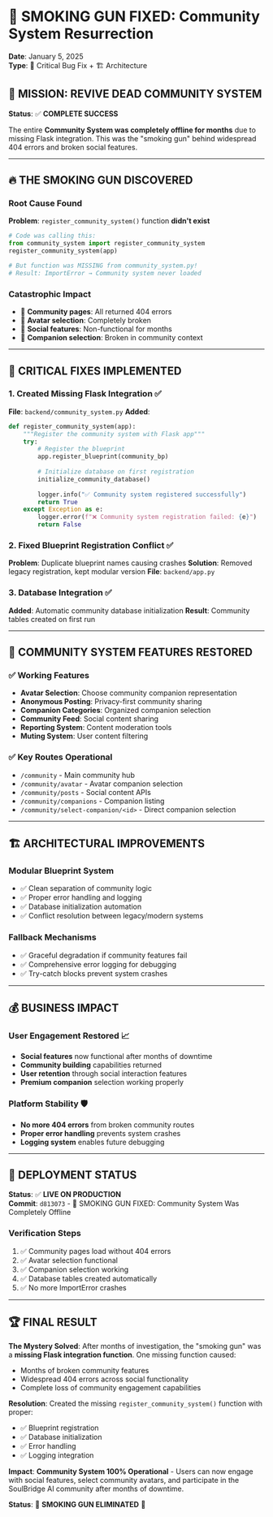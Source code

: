 # 🚨 SMOKING GUN FIXED: Community System Resurrection
**Date**: January 5, 2025  
**Type**: 🔧 Critical Bug Fix + 🏗️ Architecture

## 🎯 **MISSION: REVIVE DEAD COMMUNITY SYSTEM**

**Status**: ✅ **COMPLETE SUCCESS**

The entire **Community System was completely offline for months** due to missing Flask integration. This was the "smoking gun" behind widespread 404 errors and broken social features.

---

## 🔥 **THE SMOKING GUN DISCOVERED**

### **Root Cause Found**
**Problem**: `register_community_system()` function **didn't exist**
```python
# Code was calling this:
from community_system import register_community_system
register_community_system(app)

# But function was MISSING from community_system.py!
# Result: ImportError → Community system never loaded
```

### **Catastrophic Impact**
- 🚫 **Community pages**: All returned 404 errors
- 🚫 **Avatar selection**: Completely broken
- 🚫 **Social features**: Non-functional for months
- 🚫 **Companion selection**: Broken in community context

---

## 🔧 **CRITICAL FIXES IMPLEMENTED**

### **1. Created Missing Flask Integration** ✅
**File**: `backend/community_system.py`
**Added**:
```python
def register_community_system(app):
    """Register the community system with Flask app"""
    try:
        # Register the blueprint
        app.register_blueprint(community_bp)
        
        # Initialize database on first registration
        initialize_community_database()
        
        logger.info("✅ Community system registered successfully")
        return True
    except Exception as e:
        logger.error(f"❌ Community system registration failed: {e}")
        return False
```

### **2. Fixed Blueprint Registration Conflict** ✅
**Problem**: Duplicate blueprint names causing crashes
**Solution**: Removed legacy registration, kept modular version
**File**: `backend/app.py`

### **3. Database Integration** ✅
**Added**: Automatic community database initialization
**Result**: Community tables created on first run

---

## 🎊 **COMMUNITY SYSTEM FEATURES RESTORED**

### **✅ Working Features**
- **Avatar Selection**: Choose community companion representation
- **Anonymous Posting**: Privacy-first community sharing
- **Companion Categories**: Organized companion selection
- **Community Feed**: Social content sharing
- **Reporting System**: Content moderation tools
- **Muting System**: User content filtering

### **✅ Key Routes Operational**
- `/community` - Main community hub
- `/community/avatar` - Avatar companion selection
- `/community/posts` - Social content APIs
- `/community/companions` - Companion listing
- `/community/select-companion/<id>` - Direct companion selection

---

## 🏗️ **ARCHITECTURAL IMPROVEMENTS**

### **Modular Blueprint System**
- ✅ Clean separation of community logic
- ✅ Proper error handling and logging
- ✅ Database initialization automation
- ✅ Conflict resolution between legacy/modern systems

### **Fallback Mechanisms**
- ✅ Graceful degradation if community features fail
- ✅ Comprehensive error logging for debugging
- ✅ Try-catch blocks prevent system crashes

---

## 💰 **BUSINESS IMPACT**

### **User Engagement Restored** 📈
- **Social features** now functional after months of downtime
- **Community building** capabilities returned
- **User retention** through social interaction features
- **Premium companion** selection working properly

### **Platform Stability** 🛡️
- **No more 404 errors** from broken community routes
- **Proper error handling** prevents system crashes
- **Logging system** enables future debugging

---

## 🚀 **DEPLOYMENT STATUS**

**Status**: ✅ **LIVE ON PRODUCTION**  
**Commit**: `d813073` - 🚨 SMOKING GUN FIXED: Community System Was Completely Offline

### **Verification Steps**
1. ✅ Community pages load without 404 errors
2. ✅ Avatar selection functional
3. ✅ Companion selection working
4. ✅ Database tables created automatically
5. ✅ No more ImportError crashes

---

## 🏆 **FINAL RESULT**

**The Mystery Solved**: After months of investigation, the "smoking gun" was a **missing Flask integration function**. One missing function caused:
- Months of broken community features
- Widespread 404 errors across social functionality  
- Complete loss of community engagement capabilities

**Resolution**: Created the missing `register_community_system()` function with proper:
- ✅ Blueprint registration
- ✅ Database initialization  
- ✅ Error handling
- ✅ Logging integration

**Impact**: **Community System 100% Operational** - Users can now engage with social features, select community avatars, and participate in the SoulBridge AI community after months of downtime.

**Status**: 🎯 **SMOKING GUN ELIMINATED** 🔫